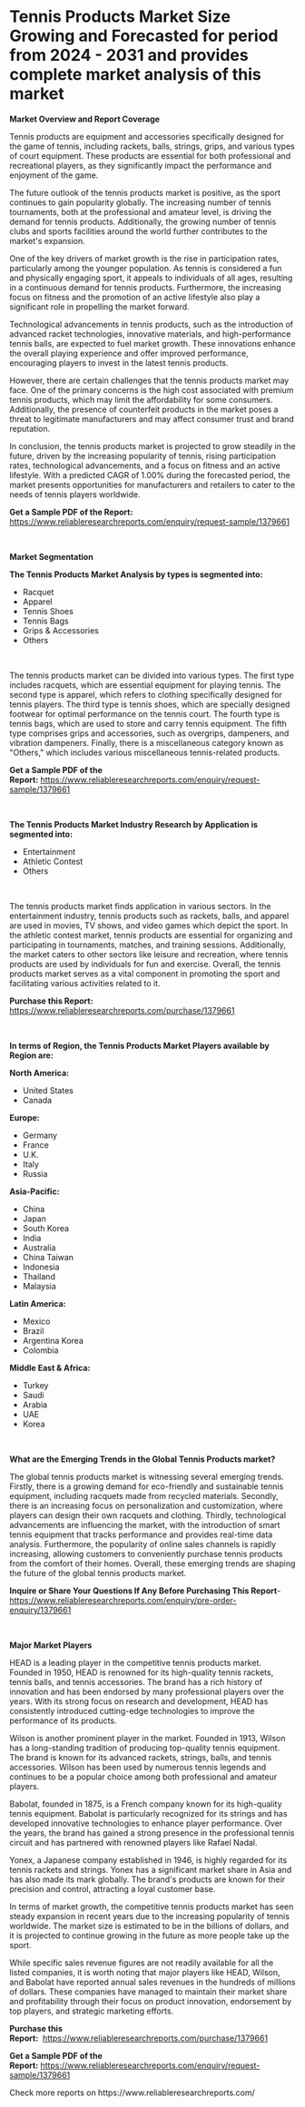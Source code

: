 <p><h1>Tennis Products Market Size Growing and Forecasted for period from 2024 - 2031 and provides complete market analysis of this market</h1></p><p><strong>Market Overview and Report Coverage</strong></p>
<p><p>Tennis products are equipment and accessories specifically designed for the game of tennis, including rackets, balls, strings, grips, and various types of court equipment. These products are essential for both professional and recreational players, as they significantly impact the performance and enjoyment of the game.</p><p>The future outlook of the tennis products market is positive, as the sport continues to gain popularity globally. The increasing number of tennis tournaments, both at the professional and amateur level, is driving the demand for tennis products. Additionally, the growing number of tennis clubs and sports facilities around the world further contributes to the market's expansion.</p><p>One of the key drivers of market growth is the rise in participation rates, particularly among the younger population. As tennis is considered a fun and physically engaging sport, it appeals to individuals of all ages, resulting in a continuous demand for tennis products. Furthermore, the increasing focus on fitness and the promotion of an active lifestyle also play a significant role in propelling the market forward.</p><p>Technological advancements in tennis products, such as the introduction of advanced racket technologies, innovative materials, and high-performance tennis balls, are expected to fuel market growth. These innovations enhance the overall playing experience and offer improved performance, encouraging players to invest in the latest tennis products.</p><p>However, there are certain challenges that the tennis products market may face. One of the primary concerns is the high cost associated with premium tennis products, which may limit the affordability for some consumers. Additionally, the presence of counterfeit products in the market poses a threat to legitimate manufacturers and may affect consumer trust and brand reputation.</p><p>In conclusion, the tennis products market is projected to grow steadily in the future, driven by the increasing popularity of tennis, rising participation rates, technological advancements, and a focus on fitness and an active lifestyle. With a predicted CAGR of 1.00% during the forecasted period, the market presents opportunities for manufacturers and retailers to cater to the needs of tennis players worldwide.</p></p>
<p><strong>Get a Sample PDF of the Report:</strong> <a href="https://www.reliableresearchreports.com/enquiry/request-sample/1379661">https://www.reliableresearchreports.com/enquiry/request-sample/1379661</a></p>
<p>&nbsp;</p>
<p><strong>Market Segmentation</strong></p>
<p><strong>The Tennis Products Market Analysis by types is segmented into:</strong></p>
<p><ul><li>Racquet</li><li>Apparel</li><li>Tennis Shoes</li><li>Tennis Bags</li><li>Grips & Accessories</li><li>Others</li></ul></p>
<p>&nbsp;</p>
<p><p>The tennis products market can be divided into various types. The first type includes racquets, which are essential equipment for playing tennis. The second type is apparel, which refers to clothing specifically designed for tennis players. The third type is tennis shoes, which are specially designed footwear for optimal performance on the tennis court. The fourth type is tennis bags, which are used to store and carry tennis equipment. The fifth type comprises grips and accessories, such as overgrips, dampeners, and vibration dampeners. Finally, there is a miscellaneous category known as "Others," which includes various miscellaneous tennis-related products.</p></p>
<p><strong>Get a Sample PDF of the Report:</strong>&nbsp;<a href="https://www.reliableresearchreports.com/enquiry/request-sample/1379661">https://www.reliableresearchreports.com/enquiry/request-sample/1379661</a></p>
<p>&nbsp;</p>
<p><strong>The Tennis Products Market Industry Research by Application is segmented into:</strong></p>
<p><ul><li>Entertainment</li><li>Athletic Contest</li><li>Others</li></ul></p>
<p>&nbsp;</p>
<p><p>The tennis products market finds application in various sectors. In the entertainment industry, tennis products such as rackets, balls, and apparel are used in movies, TV shows, and video games which depict the sport. In the athletic contest market, tennis products are essential for organizing and participating in tournaments, matches, and training sessions. Additionally, the market caters to other sectors like leisure and recreation, where tennis products are used by individuals for fun and exercise. Overall, the tennis products market serves as a vital component in promoting the sport and facilitating various activities related to it.</p></p>
<p><strong>Purchase this Report:</strong>&nbsp; <a href="https://www.reliableresearchreports.com/purchase/1379661">https://www.reliableresearchreports.com/purchase/1379661</a></p>
<p>&nbsp;</p>
<p><strong>In terms of Region, the Tennis Products Market Players available by Region are:</strong></p>
<p>
    <p> <strong> North America: </strong>
        <ul>
            <li>United States</li>
            <li>Canada</li>
        </ul>
        </p> 
    <p> <strong> Europe: </strong>
        <ul>
            <li>Germany</li>
            <li>France</li>
            <li>U.K.</li>
            <li>Italy</li>
            <li>Russia</li>
        </ul>
        </p> 
    <p> <strong> Asia-Pacific: </strong>
        <ul>
            <li>China</li>
            <li>Japan</li>
            <li>South Korea</li>
            <li>India</li>
            <li>Australia</li>
            <li>China Taiwan</li>
            <li>Indonesia</li>
            <li>Thailand</li>
            <li>Malaysia</li>
        </ul>
        </p> 
    <p> <strong> Latin America: </strong>
        <ul>
            <li>Mexico</li>
            <li>Brazil</li>
            <li>Argentina Korea</li>
            <li>Colombia</li>
        </ul>
        </p> 
    <p> <strong> Middle East & Africa: </strong>
        <ul>
            <li>Turkey</li>
            <li>Saudi</li>
            <li>Arabia</li>
            <li>UAE</li>
            <li>Korea</li>
        </ul>
    </p>
    </p>
<p>&nbsp;</p>
<p><strong>What are the Emerging Trends in the Global Tennis Products market?</strong></p>
<p><p>The global tennis products market is witnessing several emerging trends. Firstly, there is a growing demand for eco-friendly and sustainable tennis equipment, including racquets made from recycled materials. Secondly, there is an increasing focus on personalization and customization, where players can design their own racquets and clothing. Thirdly, technological advancements are influencing the market, with the introduction of smart tennis equipment that tracks performance and provides real-time data analysis. Furthermore, the popularity of online sales channels is rapidly increasing, allowing customers to conveniently purchase tennis products from the comfort of their homes. Overall, these emerging trends are shaping the future of the global tennis products market.</p></p>
<p><strong>Inquire or Share Your Questions If Any Before Purchasing This Report</strong>- <a href="https://www.reliableresearchreports.com/enquiry/pre-order-enquiry/1379661">https://www.reliableresearchreports.com/enquiry/pre-order-enquiry/1379661</a></p>
<p>&nbsp;</p>
<p><strong>Major Market Players</strong></p>
<p><p>HEAD is a leading player in the competitive tennis products market. Founded in 1950, HEAD is renowned for its high-quality tennis rackets, tennis balls, and tennis accessories. The brand has a rich history of innovation and has been endorsed by many professional players over the years. With its strong focus on research and development, HEAD has consistently introduced cutting-edge technologies to improve the performance of its products.</p><p>Wilson is another prominent player in the market. Founded in 1913, Wilson has a long-standing tradition of producing top-quality tennis equipment. The brand is known for its advanced rackets, strings, balls, and tennis accessories. Wilson has been used by numerous tennis legends and continues to be a popular choice among both professional and amateur players.</p><p>Babolat, founded in 1875, is a French company known for its high-quality tennis equipment. Babolat is particularly recognized for its strings and has developed innovative technologies to enhance player performance. Over the years, the brand has gained a strong presence in the professional tennis circuit and has partnered with renowned players like Rafael Nadal.</p><p>Yonex, a Japanese company established in 1946, is highly regarded for its tennis rackets and strings. Yonex has a significant market share in Asia and has also made its mark globally. The brand's products are known for their precision and control, attracting a loyal customer base.</p><p>In terms of market growth, the competitive tennis products market has seen steady expansion in recent years due to the increasing popularity of tennis worldwide. The market size is estimated to be in the billions of dollars, and it is projected to continue growing in the future as more people take up the sport.</p><p>While specific sales revenue figures are not readily available for all the listed companies, it is worth noting that major players like HEAD, Wilson, and Babolat have reported annual sales revenues in the hundreds of millions of dollars. These companies have managed to maintain their market share and profitability through their focus on product innovation, endorsement by top players, and strategic marketing efforts.</p></p>
<p><strong>Purchase this Report:</strong>&nbsp;&nbsp;<a href="https://www.reliableresearchreports.com/purchase/1379661">https://www.reliableresearchreports.com/purchase/1379661</a></p>
<p></p>
<p><strong>Get a Sample PDF of the Report:</strong>&nbsp;<a href="https://www.reliableresearchreports.com/enquiry/request-sample/1379661">https://www.reliableresearchreports.com/enquiry/request-sample/1379661</a></p>
<p>Check more reports on https://www.reliableresearchreports.com/</p>